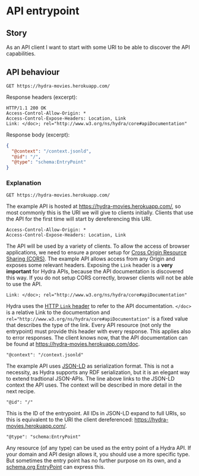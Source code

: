 # API entrypoint

## Story

As an API client I want to start with some URI to be able to discover the API capabilities.

## API behaviour

```http
GET https://hydra-movies.herokuapp.com/
```

Response headers (excerpt):

```http
HTTP/1.1 200 OK
Access-Control-Allow-Origin: *
Access-Control-Expose-Headers: Location, Link
Link: </doc>; rel="http://www.w3.org/ns/hydra/core#apiDocumentation"
```

Response body (excerpt):

```json
{
  "@context": "/context.jsonld",
  "@id": "/",
  "@type": "schema:EntryPoint"
}
```
### Explanation

```http
GET https://hydra-movies.herokuapp.com/
```

The example API is hosted at https://hydra-movies.herokuapp.com/, so most commonly this is the URI we will give to clients initially. Clients that use the API for the first time will start by dereferencing this URI.

```http
Access-Control-Allow-Origin: *
Access-Control-Expose-Headers: Location, Link
```

The API will be used by a variety of clients. To allow the access of browser applications, we need to ensure a proper setup for [Cross Origin Resource Sharing (CORS)](https://developer.mozilla.org/en-US/docs/Web/HTTP/CORS). The example API allows access from any Origin and exposes some relevant headers. Exposing the `Link` header is a **very important** for Hydra APIs, because the API documentation is discovered this way. If you do not setup CORS correctly, browser clients will not be able to use the API.

```http
Link: </doc>; rel="http://www.w3.org/ns/hydra/core#apiDocumentation"
```

Hydra uses the [HTTP `Link` header](http://webconcepts.info/concepts/http-header/Link) to refer to the API documentation. `</doc>` is a relative Link to the documentation and `rel="http://www.w3.org/ns/hydra/core#apiDocumentation"` is a fixed value that describes the type of the link. Every API resource (not only the entrypoint) must provide this header with every response. This applies also to error responses. The client knows now, that the API documentation can be found at https://hydra-movies.herokuapp.com/doc.

```
"@context": "/context.jsonld"
```

The example API uses [JSON-LD](https://json-ld.org) as serialization format. This is not a necessity, as Hydra supports any RDF serialization, but it is an elegant way to extend tradtional JSON-APIs. The line above links to the JSON-LD context the API uses. The context will be described in more detail in the next recipe.

```
"@id": "/"
```

This is the ID of the entrypoint. All IDs in JSON-LD expand to full URIs, so this is equivalent to the URI the client dereferenced: https://hydra-movies.herokuapp.com/.

```
"@type": "schema:EntryPoint"
```

Any resource (of any type) can be used as the entry point of a Hydra API. If your domain and API design allows it, you should use a more specific type. But sometimes the entry point has no further purpose on its own, and a [schema.org EntryPoint](https://schema.org/EntryPoint) can express this.
